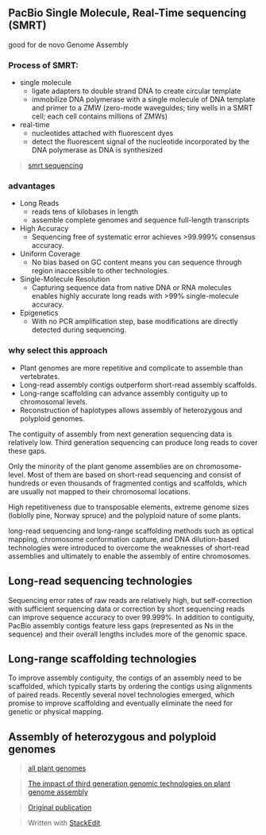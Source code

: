 ## PacBio Single Molecule, Real-Time sequencing (SMRT)
good for de novo Genome Assembly

### Process of SMRT:
- single molecule
	+ ligate adapters to double strand DNA to create circular template
	+ immobilize DNA polymerase with a single molecule of DNA template and primer to a ZMW (zero-mode waveguides; tiny wells in a SMRT cell; each cell contains millions of ZMWs)
- real-time
	+ nucleotides attached with fluorescent dyes
	+ detect the fluorescent signal of the nucleotide incorporated by the DNA polymerase as DNA is synthesized
> [smrt sequencing](https://www.pacb.com/smrt-science/smrt-sequencing/)

### advantages 
- Long Reads
	+ reads tens of kilobases in length	
	+ assemble complete genomes and sequence full-length transcripts
- High Accuracy
	+ Sequencing free of systematic error achieves >99.999% consensus accuracy.
- Uniform Coverage
	+ No bias based on GC content means you can sequence through region inaccessible to other technologies.
- Single-Molecule Resolution
	+ Capturing sequence data from native DNA or RNA molecules enables highly accurate long reads with >99% single-molecule accuracy.
- Epigenetics
	+ With no PCR amplification step, base modifications are directly detected during sequencing.

### why select this approach
- Plant genomes are more repetitive and complicate to assemble than vertebrates.
- Long-read assembly contigs outperform short-read assembly scaffolds.
- Long-range scaffolding can advance assembly contiguity up to chromosomal levels.
- Reconstruction of haplotypes allows assembly of heterozygous and polyploid genomes.

The contiguity of assembly from next generation sequencing data is relatively low. Third generation sequencing can produce long reads to cover these gaps.

Only the minority of the plant genome assemblies are on chromosome-level. Most of them are based on short-read sequencing and consist of hundreds or even thousands of fragmented contigs and scaffolds, which are usually not mapped to their chromosomal locations.

High repetitiveness due to transposable elements, extreme genome sizes (loblolly pine, Norway spruce) and the polyploid nature of some plants. 

long-read sequencing and long-range scaffolding methods such as optical mapping, chromosome conformation capture, and DNA dilution-based technologies were introduced to overcome the weaknesses of short-read assemblies and ultimately to enable the assembly of entire chromosomes.

## Long-read sequencing technologies
Sequencing error rates of raw reads are relatively high, but self-correction with sufficient sequencing data or correction by short sequencing reads can improve sequence accuracy to over 99.999%.
In addition to contiguity, PacBio assembly contigs feature less gaps (represented as Ns in the sequence) and their overall lengths includes more of the genomic space. 
## Long-range scaffolding technologies
To improve assembly contiguity, the contigs of an assembly need to be scaffolded, which typically starts by ordering the contigs using alignments of paired reads.
Recently several novel technologies emerged, which promise to improve scaffolding and eventually eliminate the need for genetic or physical mapping.
## Assembly of heterozygous and polyploid genomes



>[all plant genomes](https://www.plabipd.de/plant_genomes_pa.ep)

> [The impact of third generation genomic technologies on plant genome assembly](https://www.sciencedirect.com/science/article/pii/S1369526616301315#!)

> [Original publication](https://science.sciencemag.org/content/323/5910/133/tab-pdf)

> Written with [StackEdit](https://stackedit.io/).
<!--stackedit_data:
eyJoaXN0b3J5IjpbLTI1NzE2MjY1Nyw4Njc1Mzc2OTYsMTMwOT
Q0NzIwNCwtNTM2MTI5NzcxLC05NzMxMjgyMDgsLTE0NzAxMDMx
NjIsMTE4MzEzNDQzNiwxMDM0MjQ5NDQyLDUyNjY1MDg5MSwtMz
U2OTczMTI2LDY5MDQ3MjgwNSwzNzA2MTE2NzksMTAyNTUwNjE0
OCwtMzQ0MjI1OTk5LC0zNTQxMjc1MTQsMTYzOTAzNDMxNCwtMT
Q5Njg0NzYwNCwxMDQzNjU1NTE4LC0xNTg3ODgxNDU2LC0yMTE5
NzYwOTc4XX0=
-->